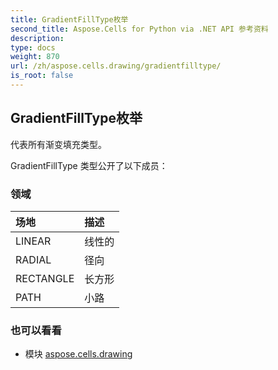 ```yaml
---
title: GradientFillType枚举
second_title: Aspose.Cells for Python via .NET API 参考资料
description:
type: docs
weight: 870
url: /zh/aspose.cells.drawing/gradientfilltype/
is_root: false
---
```

## GradientFillType枚举
代表所有渐变填充类型。



GradientFillType 类型公开了以下成员：

### 领域
|场地|描述|
| :- | :- |
| LINEAR |线性的|
| RADIAL |径向|
| RECTANGLE |长方形|
| PATH |小路|



### 也可以看看
* 模块 [aspose.cells.drawing](..)
